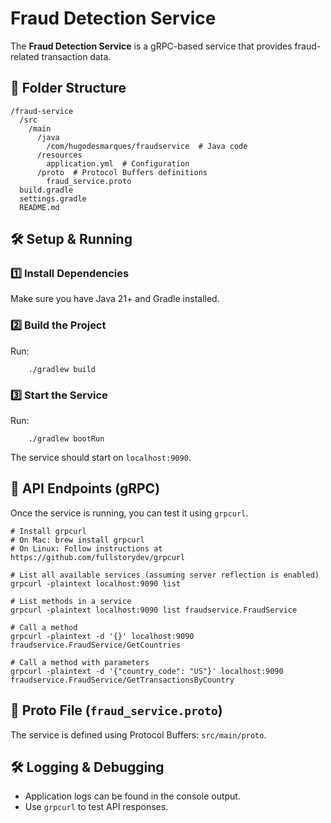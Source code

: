 # Fraud Detection Service

The **Fraud Detection Service** is a gRPC-based service that provides fraud-related transaction data.

## 📂 Folder Structure

```
/fraud-service
  /src
    /main
      /java
        /com/hugodesmarques/fraudservice  # Java code
      /resources
        application.yml  # Configuration
      /proto  # Protocol Buffers definitions
        fraud_service.proto
  build.gradle
  settings.gradle
  README.md
```

## 🛠️ Setup & Running

### **1️⃣ Install Dependencies**
Make sure you have Java 21+ and Gradle installed.

### **2️⃣ Build the Project**
Run:
```shell
    ./gradlew build
```

### **3️⃣ Start the Service**
Run:
```shell
    ./gradlew bootRun
```

The service should start on `localhost:9090`.

## 📡 API Endpoints (gRPC)

Once the service is running, you can test it using `grpcurl`.

```shell
# Install grpcurl
# On Mac: brew install grpcurl
# On Linux: Follow instructions at https://github.com/fullstorydev/grpcurl

# List all available services (assuming server reflection is enabled)
grpcurl -plaintext localhost:9090 list

# List methods in a service
grpcurl -plaintext localhost:9090 list fraudservice.FraudService

# Call a method
grpcurl -plaintext -d '{}' localhost:9090 fraudservice.FraudService/GetCountries

# Call a method with parameters
grpcurl -plaintext -d '{"country_code": "US"}' localhost:9090 fraudservice.FraudService/GetTransactionsByCountry
```

## 📝 Proto File (`fraud_service.proto`)

The service is defined using Protocol Buffers: `src/main/proto`.

## 🛠️ Logging & Debugging

- Application logs can be found in the console output.
- Use `grpcurl` to test API responses.
